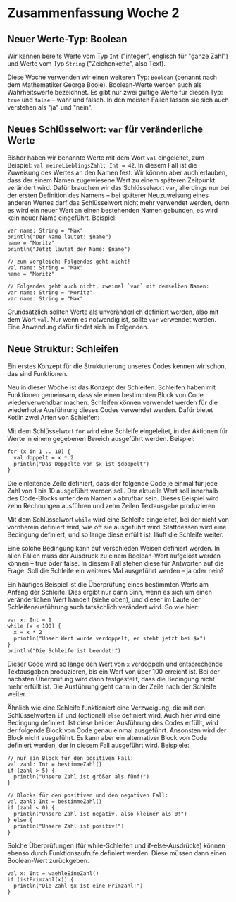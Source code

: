 # Zusammenfassung Woche 2

## Neuer Werte-Typ: Boolean

Wir kennen bereits Werte vom Typ `Int`
("integer", englisch für "ganze Zahl")
und Werte vom Typ `String` ("Zeichenkette", also Text).

Diese Woche verwenden wir einen weiteren Typ:
`Boolean` (benannt nach dem Mathematiker George Boole).
Boolean-Werte werden auch als Wahrheitswerte bezeichnet.
Es gibt nur zwei gültige Werte für diesen Typ:
`true` und `false` – wahr und falsch.
In den meisten Fällen lassen sie sich auch verstehen als
"ja" und "nein".

## Neues Schlüsselwort: `var` für veränderliche Werte

Bisher haben wir benannte Werte mit dem Wort `val` eingeleitet,
zum Beispiel: `val meineLieblingsZahl: Int = 42`.
In diesem Fall ist die Zuweisung des Wertes an den Namen fest.
Wir können aber auch erlauben,
dass der einem Namen zugewiesene Wert
zu einem späteren Zeitpunkt verändert wird.
Dafür brauchen wir das Schlüsselwort `var`,
allerdings nur bei der ersten Definition des Namens –
bei späterer Neuzuweisung eines anderen Wertes
darf das Schlüsselwort nicht mehr verwendet werden,
denn es wird ein neuer Wert an einen bestehenden Namen gebunden,
es wird kein neuer Name eingeführt. 
Beispiel:
```
var name: String = "Max"
println("Der Name lautet: $name")
name = "Moritz"
println("Jetzt lautet der Name: $name")

// zum Vergleich: Folgendes geht nicht!
val name: String = "Max"
name = "Moritz"

// Folgendes geht auch nicht, zweimal `var` mit demselben Namen:
var name: String = "Moritz"
var name: String = "Max"
```
Grundsätzlich sollten Werte als unveränderlich definiert werden,
also mit dem Wort `val`.
Nur wenn es notwendig ist, sollte `var` verwendet werden.
Eine Anwendung dafür findet sich im Folgenden.

## Neue Struktur: Schleifen

Ein erstes Konzept für die Strukturierung unseres Codes
kennen wir schon, das sind Funktionen.

Neu in dieser Woche ist das Konzept der Schleifen.
Schleifen haben mit Funktionen gemeinsam,
dass sie einen bestimmten Block von Code 
wiederverwendbar machen.
Schleifen können verwendet werden 
für die wiederholte Ausführung dieses Codes verwendet werden.
Dafür bietet Kotlin zwei Arten von Schleifen:

Mit dem Schlüsselwort `for` wird eine Schleife eingeleitet,
in der Aktionen 
für Werte in einem gegebenen Bereich ausgeführt werden.
Beispiel:
```
for (x in 1 .. 10) {
  val doppelt = x * 2
  println("Das Doppelte von $x ist $doppelt")
}
```
Die einleitende Zeile definiert,
dass der folgende Code je einmal für jede Zahl von 1 bis 10
ausgeführt werden soll.
Der aktuelle Wert soll innerhalb des Code-Blocks
unter dem Namen `x` abrufbar sein.
Dieses Beispiel wird zehn Rechnungen ausführen 
und zehn Zeilen Textausgabe produzieren.

Mit dem Schlüsselwort `while` wird eine Schleife eingeleitet,
bei der nicht von vornherein definiert wird,
wie oft sie ausgeführt wird.
Stattdessen wird eine Bedingung definiert,
und so lange diese erfüllt ist, läuft die Schleife weiter.

Eine solche Bedingung
kann auf verschieden Weisen definiert werden.
In allen Fällen muss der Ausdruck zu einem Boolean-Wert
aufgelöst werden können – true oder false.
In diesem Fall stehen diese für Antworten auf die Frage:
Soll die Schleife ein weiteres Mal ausgeführt werden –
ja oder nein?

Ein häufiges Beispiel ist die Überprüfung
eines bestimmten Werts am Anfang der Schleife.
Dies ergibt nur dann Sinn,
wenn es sich um einen veränderlichen Wert handelt (siehe oben),
und dieser im Laufe der Schleifenausführung
auch tatsächlich verändert wird.
So wie hier:
```
var x: Int = 1
while (x < 100) {
  x = x * 2
  println("Unser Wert wurde verdoppelt, er steht jetzt bei $x")
}
println("Die Schleife ist beendet!")
```
Dieser Code wird so lange den Wert von `x` verdoppeln
und entsprechende Textausgaben produzieren,
bis ein Wert von über 100 erreicht ist.
Bei der nächsten Überprüfung wird dann festgestellt,
dass die Bedingung nicht mehr erfüllt ist.
Die Ausführung geht dann in der Zeile nach der Schleife weiter.

Ähnlich wie eine Schleife funktioniert eine Verzweigung,
die mit den Schlüsselworten `if` und (optional) `else`
definiert wird.
Auch hier wird eine Bedingung definiert.
Ist diese bei der Ausführung des Codes erfüllt,
wird der folgende Block von Code genau einmal ausgeführt.
Ansonsten wird der Block nicht ausgeführt.
Es kann aber ein alternativer Block von Code definiert werden,
der in diesem Fall ausgeführt wird.
Beispiele:
```
// nur ein Block für den positiven Fall:
val zahl: Int = bestimmeZahl()
if (zahl > 5) {
  println("Unsere Zahl ist größer als fünf!")
}

// Blocks für den positiven und den negativen Fall:
val zahl: Int = bestimmeZahl()
if (zahl < 0) {
  println("Unsere Zahl ist negativ, also kleiner als 0!")
} else {
  println("Unsere Zahl ist positiv!")
}
```

Solche Überprüfungen (für while-Schleifen und if-else-Ausdrücke)
können ebenso durch Funktionsaufrufe definiert werden.
Diese müssen dann einen Boolean-Wert zurückgeben.
```
val x: Int = waehleEineZahl()
if (istPrimzahl(x)) {
  println("Die Zahl $x ist eine Primzahl!")
}
```

